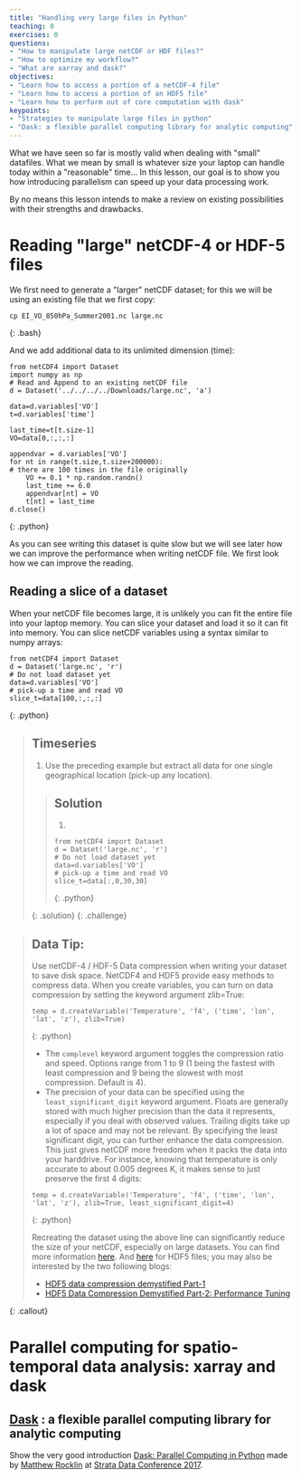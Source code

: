```yaml
---
title: "Handling very large files in Python"
teaching: 0
exercises: 0
questions:
- "How to manipulate large netCDF or HDF files?"
- "How to optimize my workflow?"
- "What are xarray and dask?"
objectives:
- "Learn how to access a portion of a netCDF-4 file"
- "Learn how to access a portion of an HDF5 file"
- "Learn how to perform out of core computation with dask"
keypoints:
- "Strategies to manipulate large files in python"
- "Dask: a flexible parallel computing library for analytic computing"
---
```


What we have seen so far is mostly valid when dealing with "small" datafiles. What we mean by small is whatever size your laptop can handle today within a 
"reasonable" time... In this lesson, our goal is to show you how introducing parallelism can speed up your data processing work.

By no means this lesson intends to make a review on existing possibilities with their strengths and drawbacks. 

# Reading "large" netCDF-4 or HDF-5 files

We first need to generate a "larger" netCDF dataset; for this we will be using an existing file that we first copy:

~~~
cp EI_VO_850hPa_Summer2001.nc large.nc
~~~
{: .bash}

And we add additional data to its unlimited dimension (time):

~~~
from netCDF4 import Dataset 
import numpy as np
# Read and Append to an existing netCDF file
d = Dataset('../../../../Downloads/large.nc', 'a')

data=d.variables['VO']
t=d.variables['time']

last_time=t[t.size-1]
VO=data[0,:,:,:]

appendvar = d.variables['VO']
for nt in range(t.size,t.size+200000):
# there are 100 times in the file originally
    VO += 0.1 * np.random.randn()
    last_time += 6.0
    appendvar[nt] = VO
    t[nt] = last_time
d.close()
~~~
{: .python}

As you can see writing this dataset is quite slow but we will see later how we can improve the performance when writing netCDF file. We first look how 
we can improve the reading.

## Reading a slice of a dataset

When your netCDF file becomes large, it is unlikely you can fit the entire file into your laptop memory. You can slice your dataset and load it so it can fit into 
memory. You can slice netCDF variables using a syntax similar to numpy arrays:

~~~
from netCDF4 import Dataset    
d = Dataset('large.nc', 'r')
# Do not load dataset yet
data=d.variables['VO']
# pick-up a time and read VO
slice_t=data[100,:,:,:]
~~~
{: .python}

> ## Timeseries
> 
> 1. Use the preceding example but extract all data for one single geographical location (pick-up any location). 
>
> > ## Solution
> > 1. 
> > ~~~
> > from netCDF4 import Dataset    
> > d = Dataset('large.nc', 'r')
> > # Do not load dataset yet
> > data=d.variables['VO']
> > # pick-up a time and read VO
> > slice_t=data[:,0,30,30]
> > ~~~
> > {: .python}
> > 
> {: .solution}
{: .challenge}


> ## Data Tip: 
> Use netCDF-4 / HDF-5 Data compression when writing your dataset to save disk space.
> NetCDF4 and HDF5 provide easy methods to compress data. When you create variables, 
> you can turn on data compression by setting the keyword argument zlib=True:
> 
> ~~~
> temp = d.createVariable('Temperature', 'f4', ('time', 'lon', 'lat', 'z'), zlib=True)
> ~~~
> {: .python}
> 
> - The `complevel` keyword argument toggles the compression ratio and speed. Options range from 1 to 9 
> (1 being the fastest with least compression and 9 being the slowest with most compression. Default is 4). 
> - The precision of your data can be specified using the `least_significant_digit` keyword argument. 
> Floats are generally stored with much higher precision than the data it represents, especially if you 
> deal with observed values. Trailing digits take up a lot of space and may not be relevant. 
> By specifying the least significant digit, you can further enhance the data compression.
> This just gives netCDF more freedom when it packs the data into your harddrive. 
> For instance, knowing that temperature is only accurate to about 0.005 degrees K, it makes sense to just preserve the first 4 digits:
> 
> ~~~
> temp = d.createVariable('Temperature', 'f4', ('time', 'lon', 'lat', 'z'), zlib=True, least_significant_digit=4)
> ~~~
> {: .python}
> 
> Recreating the dataset using the above line can significantly reduce the size of your netCDF, especially on large datasets. 
> You can find more information [here](http://www.unidata.ucar.edu/software/netcdf/workshops/2011/nc4chunking/CompressionAdvice.html). 
> And [here](https://support.hdfgroup.org/HDF5/faq/compression.html) for HDF5 files; you may also be interested by the two following blogs:
> - [HDF5 data compression demystified Part-1](https://www.hdfgroup.org/2015/04/hdf5-data-compression-demystified-1/)
> - [HDF5 Data Compression Demystified Part-2: Performance Tuning](https://www.hdfgroup.org/2017/05/hdf5-data-compression-demystified-2-performance-tuning/)
>
{: .callout}

# Parallel computing for spatio-temporal data analysis: xarray and dask

## [Dask](https://dask.pydata.org/en/latest/) : a flexible parallel computing library for analytic computing


Show the very good introduction [Dask: Parallel Computing in Python](http://matthewrocklin.com/slides/strata-london-2017.html#/) made by [Matthew Rocklin](http://matthewrocklin.com/) at [Strata Data Conference 2017](https://conferences.oreilly.com/strata/strata-eu).
